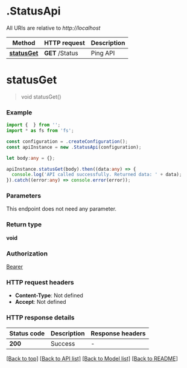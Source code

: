 # .StatusApi

All URIs are relative to *http://localhost*

Method | HTTP request | Description
------------- | ------------- | -------------
[**statusGet**](StatusApi.md#statusGet) | **GET** /Status | Ping API


# **statusGet**
> void statusGet()


### Example


```typescript
import {  } from '';
import * as fs from 'fs';

const configuration = .createConfiguration();
const apiInstance = new .StatusApi(configuration);

let body:any = {};

apiInstance.statusGet(body).then((data:any) => {
  console.log('API called successfully. Returned data: ' + data);
}).catch((error:any) => console.error(error));
```


### Parameters
This endpoint does not need any parameter.


### Return type

**void**

### Authorization

[Bearer](README.md#Bearer)

### HTTP request headers

 - **Content-Type**: Not defined
 - **Accept**: Not defined


### HTTP response details
| Status code | Description | Response headers |
|-------------|-------------|------------------|
**200** | Success |  -  |

[[Back to top]](#) [[Back to API list]](README.md#documentation-for-api-endpoints) [[Back to Model list]](README.md#documentation-for-models) [[Back to README]](README.md)


